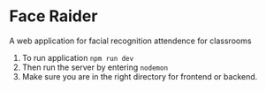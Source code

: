 # Face Raider
A web application for facial recognition attendence for classrooms

1. To run application
`npm run dev`
2. Then run the server by entering
`nodemon`
3. Make sure you are in the right directory for frontend or backend.
